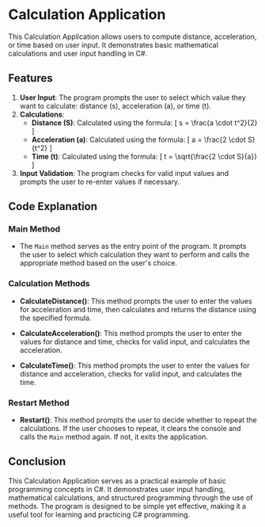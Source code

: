 # Calculation Application

This Calculation Application allows users to compute distance, acceleration, or time based on user input. It demonstrates basic mathematical calculations and user input handling in C#.

## Features

1. **User Input**: The program prompts the user to select which value they want to calculate: distance (s), acceleration (a), or time (t).
2. **Calculations**:
   - **Distance (S)**: Calculated using the formula:
     \[
     s = \frac{a \cdot t^2}{2}
     \]
   - **Acceleration (a)**: Calculated using the formula:
     \[
     a = \frac{2 \cdot S}{t^2}
     \]
   - **Time (t)**: Calculated using the formula:
     \[
     t = \sqrt{\frac{2 \cdot S}{a}}
     \]
3. **Input Validation**: The program checks for valid input values and prompts the user to re-enter values if necessary.

## Code Explanation

### Main Method

- The `Main` method serves as the entry point of the program. It prompts the user to select which calculation they want to perform and calls the appropriate method based on the user's choice.

### Calculation Methods

- **CalculateDistance()**: This method prompts the user to enter the values for acceleration and time, then calculates and returns the distance using the specified formula.

- **CalculateAcceleration()**: This method prompts the user to enter the values for distance and time, checks for valid input, and calculates the acceleration.

- **CalculateTime()**: This method prompts the user to enter the values for distance and acceleration, checks for valid input, and calculates the time.

### Restart Method

- **Restart()**: This method prompts the user to decide whether to repeat the calculations. If the user chooses to repeat, it clears the console and calls the `Main` method again. If not, it exits the application.

## Conclusion

This Calculation Application serves as a practical example of basic programming concepts in C#. It demonstrates user input handling, mathematical calculations, and structured programming through the use of methods. The program is designed to be simple yet effective, making it a useful tool for learning and practicing C# programming.
